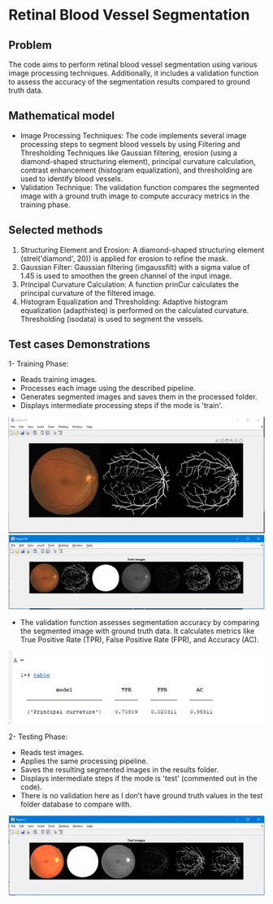 # Retinal Blood Vessel Segmentation

## Problem

The code aims to perform retinal blood vessel segmentation using various image processing techniques. Additionally, it includes a validation function to assess the accuracy of the segmentation results compared to ground truth data.

## Mathematical model 

-	Image Processing Techniques: The code implements several image processing steps to segment blood vessels by using Filtering and Thresholding Techniques like Gaussian filtering, erosion (using a diamond-shaped structuring element), principal curvature calculation, contrast enhancement (histogram equalization), and thresholding are used to identify blood vessels.
-	Validation Technique: The validation function compares the segmented image with a ground truth image to compute accuracy metrics in the training phase.

## Selected methods

1.	Structuring Element and Erosion: A diamond-shaped structuring element (strel('diamond', 20)) is applied for erosion to refine the mask.
2.	Gaussian Filter: Gaussian filtering (imgaussfilt) with a sigma value of 1.45 is used to smoothen the green channel of the input image.
3.	Principal Curvature Calculation: A function prinCur calculates the principal curvature of the filtered image.
4.	Histogram Equalization and Thresholding: Adaptive histogram equalization (adapthisteq) is performed on the calculated curvature. Thresholding (isodata) is used to segment the vessels.

## Test cases Demonstrations

1-	Training Phase:
-	Reads training images.
-	Processes each image using the described pipeline.
-	Generates segmented images and saves them in the processed folder.
-	Displays intermediate processing steps if the mode is 'train'.

![training_01](sources/readmeData/training_01.png)
![training_02](sources/readmeData/training_02.png)


-	The validation function assesses segmentation accuracy by comparing the segmented image with ground truth data.
It calculates metrics like True Positive Rate (TPR), False Positive Rate (FPR), and Accuracy (AC).

![training_03](sources/readmeData/training_03.png)

2-	Testing Phase:
-	Reads test images.
-	Applies the same processing pipeline.
-	Saves the resulting segmented images in the results folder.
-	Displays intermediate steps if the mode is 'test' (commented out in the code).
-	There is no validation here as I don’t have ground truth values in the test folder database to compare with.

![test_01](sources/readmeData/test_01.png)




